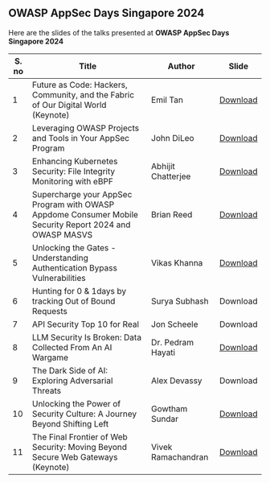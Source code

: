 ## OWASP AppSec Days Singapore 2024

Here are the slides of the talks presented at **OWASP AppSec Days Singapore 2024**

| S. no | Title                                                        | Author             | Slide                                                        |
| ----- | ------------------------------------------------------------ | ------------------ | ------------------------------------------------------------ |
| 1     | Future as Code: Hackers, Community, and the Fabric of Our Digital World (Keynote) | Emil Tan           | [Download](https://static.sched.com/hosted_files/owaspappsecdayssingapore202/02/OWASP%202024%20AppSec%20Days%20Singapore%20-%20Keynote%20-%20Future%20as%20Code%20-%20vF_20241002.pdf?_gl=1*twdt1d*_gcl_au*MjU2OTU3OTQ3LjE3MzE5NTA1MjQ.*FPAU*MjU2OTU3OTQ3LjE3MzE5NTA1MjQ.) |
| 2     | Leveraging OWASP Projects and Tools in Your AppSec Program   | John DiLeo         | [Download](https://static.sched.com/hosted_files/owaspappsecdayssingapore202/ef/DiLeo%20-%20Leveraging%20OWASP%20Projects%20and%20Tools--20241002.pdf?_gl=1*ii2abg*_gcl_au*MjU2OTU3OTQ3LjE3MzE5NTA1MjQ.*FPAU*MjU2OTU3OTQ3LjE3MzE5NTA1MjQ.) |
| 3     | Enhancing Kubernetes Security: File Integrity Monitoring with eBPF | Abhijit Chatterjee | [Download](https://static.sched.com/hosted_files/owaspappsecdayssingapore202/08/Global_AppSec_Singapore_Presentation_eBPF.pdf?_gl=1*ii2abg*_gcl_au*MjU2OTU3OTQ3LjE3MzE5NTA1MjQ.*FPAU*MjU2OTU3OTQ3LjE3MzE5NTA1MjQ.) |
| 4     | Supercharge your AppSec Program with OWASP Appdome Consumer Mobile Security Report 2024 and OWASP MASVS | Brian Reed         | [Download](https://static.sched.com/hosted_files/owaspappsecdayssingapore202/36/Brian%20Reed%20Appdome%20OWASP%20Singapore%20Oct24%20Final.pdf?_gl=1*1tns65k*_gcl_au*MjU2OTU3OTQ3LjE3MzE5NTA1MjQ.*FPAU*MjU2OTU3OTQ3LjE3MzE5NTA1MjQ.) |
| 5     | Unlocking the Gates - Understanding Authentication Bypass Vulnerabilities | Vikas Khanna       | [Download](https://static.sched.com/hosted_files/owaspappsecdayssingapore202/d2/OWASP%20-%20Unlocking%20the%20Gates%20-%20Understanding%20Authentication%20Bypass%20Vulnerabilities.pdf?_gl=1*4khj5y*_gcl_au*MjU2OTU3OTQ3LjE3MzE5NTA1MjQ.*FPAU*MjU2OTU3OTQ3LjE3MzE5NTA1MjQ.) |
| 6     | Hunting for 0 & 1days by tracking Out of Bound Requests      | Surya Subhash      | Download                                                     |
| 7     | API Security Top 10 for Real                                 | Jon Scheele        | Download                                                     |
| 8     | LLM Security Is Broken: Data Collected From An AI Wargame    | Dr. Pedram Hayati  | [Download](https://static.sched.com/hosted_files/owaspappsecdayssingapore202/c0/SecDim%20-%20LLM%20Security%20Is%20Broken_%20Lessons%20from%20an%20Online%20Wargame%20Experiment.pdf?_gl=1*1guq5le*_gcl_au*MjU2OTU3OTQ3LjE3MzE5NTA1MjQ.*FPAU*MjU2OTU3OTQ3LjE3MzE5NTA1MjQ.) |
| 9     | The Dark Side of AI: Exploring Adversarial Threats           | Alex Devassy       | Download                                                     |
| 10    | Unlocking the Power of Security Culture: A Journey Beyond Shifting Left | Gowtham Sundar     | [Download](https://static.sched.com/hosted_files/owaspappsecdayssingapore202/99/Unlocking%20the%20Power%20of%20Security%20Culture_Public_v1.0.pdf?_gl=1*1guq5le*_gcl_au*MjU2OTU3OTQ3LjE3MzE5NTA1MjQ.*FPAU*MjU2OTU3OTQ3LjE3MzE5NTA1MjQ.) |
| 11    | The Final Frontier of Web Security: Moving Beyond Secure Web Gateways (Keynote) | Vivek Ramachandran | [Download](https://drive.google.com/file/d/1hSynt-X7Fu5tbhLQaVEQmswyfQY9DxgF/view?usp=sharing) |
